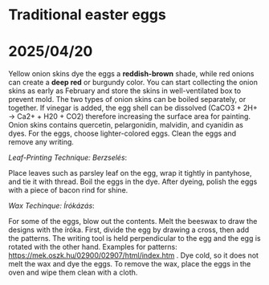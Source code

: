 # Traditional easter eggs
# 2025/04/20

Yellow onion skins dye the eggs a **reddish-brown** shade, while red onions can create a **deep red** or burgundy color. You can start collecting the onion skins as early as February and  store the skins in well-ventilated box to prevent mold. The two types of onion skins can be boiled separately, or together. If vinegar is added, the egg shell can be dissolved (CaCO3 + 2H+ -> Ca2+ + H20 + CO2) therefore increasing the surface area for painting. Onion skins contains quercetin, pelargonidin, malvidin, and cyanidin as dyes. For the eggs, choose lighter-colored eggs. Clean the eggs and remove any writing. 

*Leaf-Printing Technique: Berzselés*:

Place leaves such as parsley leaf on the egg, wrap it tightly in pantyhose, and tie it with thread. Boil the eggs in the dye. After dyeing, polish the eggs with a piece of bacon rind for shine.

*Wax Techinque: Írókázás*:

For some of the eggs, blow out the contents. Melt the beeswax to draw the designs with the íróka. First, divide the egg by drawing a cross, then add the patterns. The writing tool is held perpendicular to the egg and the egg is rotated with the other hand. Examples for patterns: https://mek.oszk.hu/02900/02907/html/index.htm . Dye cold, so it does not melt the wax and dye the eggs. To remove the wax, place the eggs in the oven and wipe them clean with a cloth.




